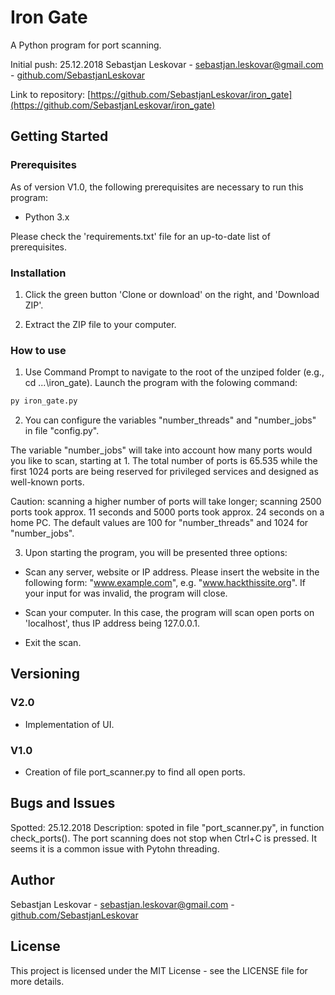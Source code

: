 # Iron Gate
A Python program for port scanning.

Initial push: 25.12.2018
Sebastjan Leskovar - [sebastjan.leskovar@gmail.com](mailto:sebastjan.leskovar@gmail.com) - [github.com/SebastjanLeskovar](https://github.com/SebastjanLeskovar)

Link to repository: [https://github.com/SebastjanLeskovar/iron_gate](https://github.com/SebastjanLeskovar/iron_gate)

## Getting Started

### Prerequisites

As of version V1.0, the following prerequisites are necessary to run this program:
- Python 3.x

Please check the 'requirements.txt' file for an up-to-date list of prerequisites.

### Installation

1. Click the green button 'Clone or download' on the right, and 'Download ZIP'.

2. Extract the ZIP file to your computer.

### How to use

1. Use Command Prompt to navigate to the root of the unziped folder (e.g., cd ...\iron_gate). Launch the program with the folowing command:

```bash
py iron_gate.py
```

2. You can configure the variables "number_threads" and "number_jobs" in file "config.py".

The variable "number_jobs" will take into account how many ports would you like to scan, starting at 1. The total number of ports is 65.535 while the first 1024 ports are being reserved for privileged services and designed as well-known ports.

Caution: scanning a higher number of ports will take longer; scanning 2500 ports took approx. 11 seconds and 5000 ports took approx. 24 seconds on a home PC.
The default values are 100 for "number_threads" and 1024 for "number_jobs". 

3. Upon starting the program, you will be presented three options: 
- Scan any server, website or IP address. 
Please insert the website in the following form: "www.example.com", e.g. "www.hackthissite.org". 
If your input for was invalid, the program will close. 

- Scan your computer.
In this case, the program will scan open ports on 'localhost', thus IP address being 127.0.0.1. 
- Exit the scan.

## Versioning

### V2.0

* Implementation of UI.

### V1.0

* Creation of file port_scanner.py to find all open ports.

## Bugs and Issues

Spotted: 25.12.2018
Description: spoted in file "port_scanner.py", in function check_ports(). The port scanning does not stop when Ctrl+C is pressed.
It seems it is a common issue with Pytohn threading. 

## Author

Sebastjan Leskovar - [sebastjan.leskovar@gmail.com](mailto:sebastjan.leskovar@gmail.com) - [github.com/SebastjanLeskovar](https://github.com/SebastjanLeskovar)

## License

This project is licensed under the MIT License - see the LICENSE file for more details.
